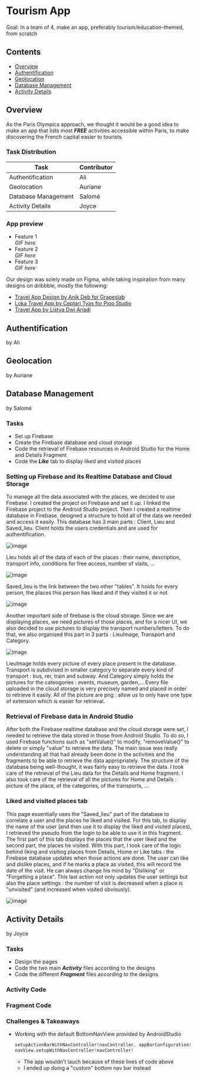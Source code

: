 # Tourism App
Goal: In a team of 4, make an app, preferably tourism/education-themed, from scratch

## Contents
- [Overview](#overview)
- [Authentification](#authentification)
- [Geolocation](#geolocation)
- [Database Management](#database-management)
- [Activity Details](#activity-details)

## Overview

As the Paris Olympics approach, we thought it would be a good idea to make an app that lists most ***FREE*** activities accessible within Paris, to make discovering the French capital easier to tourists.

### Task Distribution
|Task|Contributor|
|----|-----------|
|Authentification|Ali|
|Geolocation|Auriane|
|Database Management|Salomé|
|Activity Details|Joyce|

### App preview
- Feature 1 \
*GIF here*
- Feature 2 \
*GIF here*
- Feature 3 \
*GIF here*

Our design was solely made on Figma, while taking inspiration from many designs on dribbble, mostly the following:
- [Travel App Design by Anik Deb for Grapeslab](https://dribbble.com/shots/18741087-Travel-App-Design)
- [Loka Travel App by Ceptari Tyas for Piqo Studio](https://dribbble.com/shots/16123852-Loka-Travel-App)
- [Travel App by Listya Dwi Ariadi](https://dribbble.com/shots/15536071-Travel-App)

## Authentification
by Ali

## Geolocation
by Auriane


## Database Management
by Salomé 

### Tasks
- Set up Firebase
- Create the Firebase database and cloud storage
- Code the retrieval of Firebase resources in Android Studio for the Home and Details Fragment
- Code the ***Like*** tab to display liked and visited places

### Setting up Firebase and its Realtime Database and Cloud Storage

To manage all the data associated with the places, we decided to use Firebase. I created the project on Firebase and set it up. I linked the Firebase project to the Android Studio project.
Then I created a realtime database in Firebase, designed a structure to hold all of the data we needed and access it easily.
This database has 3 main parts : Client, Lieu and Saved_lieu. 
Client holds the users credentials and are used for authentification.

![image](https://github.com/atinyshrimp/Tourism_App/assets/103419843/1002cd3b-2bee-4e1a-a0c0-111ff124e5ca)

Lieu holds all of the data of each of the places : their name, description, transport info, conditions for free access, number of visits, ...

![image](https://github.com/atinyshrimp/Tourism_App/assets/103419843/e7b817de-87db-46a7-93e3-0a796c3a9fd5)

Saved_lieu is the link between the two other "tables". It holds for every person, the places this person has liked and if they visited it or not

![image](https://github.com/atinyshrimp/Tourism_App/assets/103419843/091b49a6-bec0-429a-934c-23a96f2fb472)

Another important side of firebase is the cloud storage. Since we are displaying places, we need pictures of those places, and for a nicer UI, we also decided to use pictures to display the transport numbers/letters.
To do that, we also organised this part in 3 parts : LieuImage, Transport and Category.

![image](https://github.com/atinyshrimp/Tourism_App/assets/103419843/c4c82d48-8c45-4fbe-a8cc-b5f1ecf46165)

LieuImage holds every picture of every place present in the database.
Transport is subdivised in smaller category to separate every kind of transport : bus, rer, train and subway.
And Category simply holds the pictures for the cateogories : events, museum, garden,...
Every file uploaded in the cloud storage is very precisely named and placed in order to retrieve it easily. 
All of the picture are png : allow us to only have one type of extension which is easier for retrieval.

### Retrieval of Firebase data in Android Studio

After both the Firebase realtime database and the cloud storage were set, I needed to retrieve the data stored in those from Android Studio.
To do so, I used Firebase functions such as "setValue()" to modify, "removeValue()" to delete or simply "value" to retrieve the data. The main issue was really understanding all that had already been done in the activities and the fragments to be able to retrieve the data appropriately. The structure of the database being well-thought, it was fairly easy to retrieve the data.
I took care of the retrieval of the Lieu data for the Details and Home fragment. I also took care of the retrieval of all the pictures for Home and Details : picture of the place, of the categories, of the transports, ...

### Liked and visited places tab

This page essentially uses the "Saved_lieu" part of the database to correlate a user and the places he liked and visited.
For this tab, to display the name of the user (and then use it to display the liked and visited places), I retrieved the pseudo from the login to be able to use it in this fragment.
The first part of this tab displays the places that the user liked and the second part, the places he visited. 
With this part, I took care of the logic behind liking and visiting places from Details, Home or Like tabs : the Firebase database updates when those actions are done.
The user can like and dislike places, and if he marks a place as visited, this will record the date of the visit. He can always change his mind by "Disliking" or "Forgetting a place".
This last action not only updates the user settings but also the place settings : the number of visit is decreased when a place is "unvisited" (and increased when visited obviously).

![image](https://github.com/atinyshrimp/Tourism_App/assets/103419843/59aaa59b-66a3-49e1-ad63-0e2330e29017)



## Activity Details
by Joyce

### Tasks
- Design the pages
- Code the two main ***Activity*** files according to the designs
- Code the different ***Fragment*** files according to the designs

### Activity Code


### Fragment Code

### Challenges & Takeaways
- Working with the default BottomNavView provided by AndroidStudio
    ```kotlin
    setupActionBarWithNavController(navController, appBarConfiguration)
    navView.setupWithNavController(navController)
    ```
    - The app wouldn't lauch because of these lines of code above
    - I ended up doing a "custom" bottom nav bar instead
